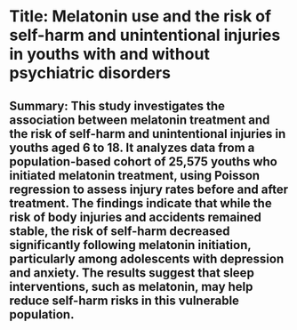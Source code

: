 # Title: Melatonin use and the risk of self-harm and unintentional injuries in youths with and without psychiatric disorders

## Summary: This study investigates the association between melatonin treatment and the risk of self-harm and unintentional injuries in youths aged 6 to 18. It analyzes data from a population-based cohort of 25,575 youths who initiated melatonin treatment, using Poisson regression to assess injury rates before and after treatment. The findings indicate that while the risk of body injuries and accidents remained stable, the risk of self-harm decreased significantly following melatonin initiation, particularly among adolescents with depression and anxiety. The results suggest that sleep interventions, such as melatonin, may help reduce self-harm risks in this vulnerable population.